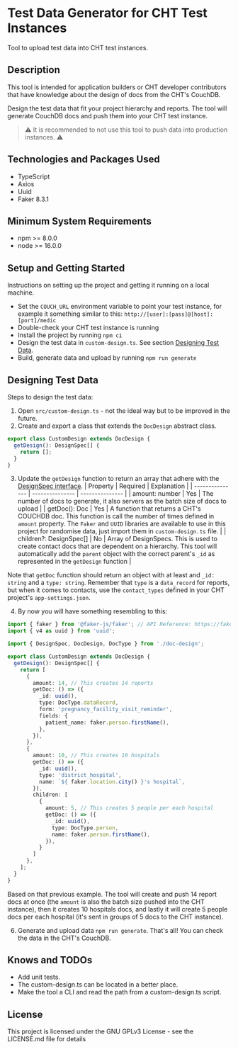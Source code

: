 # Test Data Generator for CHT Test Instances

Tool to upload test data into CHT test instances. 

## Description

This tool is intended for application builders or CHT developer contributors that have knowledge about the design of docs from the CHT's CouchDB. 

Design the test data that fit your project hierarchy and reports. The tool will generate CouchDB docs and push them into your CHT test instance.

> ⚠ It is recommended to not use this tool to push data into production instances. ⚠

## Technologies and Packages Used

- TypeScript
- Axios
- Uuid
- Faker 8.3.1

## Minimum System Requirements 

- npm >= 8.0.0
- node >= 16.0.0

## Setup and Getting Started

Instructions on setting up the project and getting it running on a local machine.

- Set the `COUCH_URL` environment variable to point your test instance, for example it something similar to this: `http://[user]:[pass]@[host]:[port]/medic`
- Double-check your CHT test instance is running
- Install the project by running `npm ci`
- Design the test data in `custom-design.ts`. See section [Designing Test Data](#designing-test-data).
- Build, generate data and upload by running `npm run generate`

## Designing Test Data

Steps to design the test data:

1. Open `src/custom-design.ts` - not the ideal way but to be improved in the future.
2. Create and export a class that extends the `DocDesign` abstract class. 
```ts
export class CustomDesign extends DocDesign {
  getDesign(): DesignSpec[] {
    return [];
  }
}
```
3. Update the `getDesign` function to return an array that adhere with the [DesignSpec interface](./src/doc-design.ts).
| Property | Required | Explanation |
| --------------- | --------------- | --------------- |
| amount: number | Yes | The number of docs to generate, it also servers as the batch size of docs to upload |
| getDoc(): Doc | Yes | A function that returns a CHT's COUCHDB doc. This function is call the number of times defined in `amount` property. The `Faker` and `UUID` libraries are available to use in this project for randomise data, just import them in `custom-design.ts` file. |
| children?: DesignSpec[] | No | Array of DesignSpecs. This is used to create contact docs that are dependent on a hierarchy. This tool will automatically add the `parent` object with the correct parent's `_id` as represented in the `getDesign` function |

Note that `getDoc` function should return an object with at least and `_id: string` and a `type: string`. Remember that `type` is a `data_record` for reports, but when it comes to contacts, use the `contact_types` defined in your CHT project's `app-settings.json`. 

4. By now you will have something resembling to this: 
```ts
import { faker } from '@faker-js/faker'; // API Reference: https://fakerjs.dev/api
import { v4 as uuid } from 'uuid';

import { DesignSpec, DocDesign, DocType } from './doc-design';

export class CustomDesign extends DocDesign {
  getDesign(): DesignSpec[] {
    return [
      {
        amount: 14, // This creates 14 reports
        getDoc: () => ({
          _id: uuid(),
          type: DocType.dataRecord,
          form: 'pregnancy_facility_visit_reminder',
          fields: {
            patient_name: faker.person.firstName(),
          },
        }),
      },
      {
        amount: 10, // This creates 10 hospitals
        getDoc: () => ({
          _id: uuid(),
          type: 'district_hospital',
          name: `${ faker.location.city() }'s hospital`,
        }),
        children: [
          {
            amount: 5, // This creates 5 people per each hospital
            getDoc: () => ({
              _id: uuid(),
              type: DocType.person,
              name: faker.person.firstName(),
            }),
          }
        ]
      },
    ];
  }
}
```

Based on that previous example. The tool will create and push 14 report docs at once (the `amount` is also the batch size pushed into the CHT instance), then it creates 10 hospitals docs, and lastly it will create 5 people docs per each hospital (it's sent in groups of 5 docs to the CHT instance).

6. Generate and upload data `npm run generate`. That's all! You can check the data in the CHT's CouchDB. 

## Knows and TODOs

- Add unit tests. 
- The custom-design.ts can be located in a better place.
- Make the tool a CLI and read the path from a custom-design.ts script.

## License

This project is licensed under the GNU GPLv3 License - see the LICENSE.md file for details
